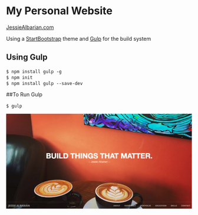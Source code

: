 # My Personal Website

[JessieAlbarian.com](http://jessiealbarian.com/)

Using a [StartBootstrap](https://startbootstrap.com/template-overviews/creative/) theme and [Gulp](http://gulpjs.com/) for the build system

## Using Gulp
```
$ npm install gulp -g
$ npm init
$ npm install gulp --save-dev
```
##To Run Gulp
```
$ gulp
```

![screen shot](https://github.com/jessalbarian/PersonalWebsite/blob/master/screenshot.png)

